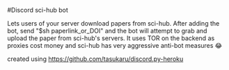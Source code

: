 #Discord sci-hub bot

Lets users of your server download papers from sci-hub.
After adding the bot, send "$sh paperlink_or_DOI" and the bot will attempt to grab and upload the paper from sci-hub's servers.
It uses TOR on the backend as proxies cost money and sci-hub has very aggressive anti-bot measures 😂

created using https://github.com/tasukaru/discord.py-heroku
